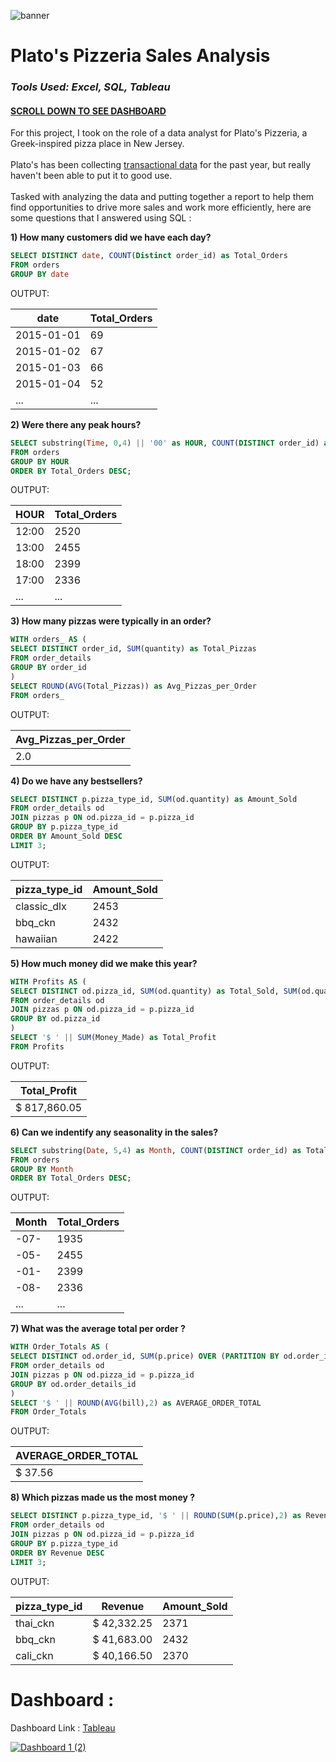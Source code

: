 ![banner](https://github.com/ChrisF03/Portfolio-Projects/assets/103148784/444d5a6e-a87e-4389-b074-d930bc8112ec)
# Plato's Pizzeria Sales Analysis
### *Tools Used: Excel, SQL, Tableau*
#### <ins>SCROLL DOWN TO SEE DASHBOARD</ins> ####

For this project, I took on the role of a data analyst for Plato's Pizzeria, a Greek-inspired pizza place in New Jersey.
<br><br>
Plato's has been collecting [transactional data](https://mavenanalytics.io/challenges/maven-pizza-challenge/4) for the past year, but really haven't been able to put it to good use. <br><br>Tasked with analyzing the data and putting together a report to help them find opportunities to drive more sales and work more efficiently, here are some questions that I answered using SQL : 

<b> 1) How many customers did we have each day? </b> 
```sql
SELECT DISTINCT date, COUNT(Distinct order_id) as Total_Orders
FROM orders
GROUP BY date
```
OUTPUT: 

|date|Total_Orders|
|----|------------|
|2015-01-01|69|
|2015-01-02|67|
|2015-01-03|66|
|2015-01-04|52|
|...|...|

<b> 2) Were there any peak hours? </b>
```sql
SELECT substring(Time, 0,4) || '00' as HOUR, COUNT(DISTINCT order_id) as Total_Orders
FROM orders
GROUP BY HOUR
ORDER BY Total_Orders DESC;
```
OUTPUT:

|HOUR|Total_Orders|
|----|------------|
|12:00|2520|
|13:00|2455|
|18:00|2399|
|17:00|2336|
|...|...|

<b> 3) How many pizzas were typically in an order? </b>
```sql
WITH orders_ AS (
SELECT DISTINCT order_id, SUM(quantity) as Total_Pizzas
FROM order_details
GROUP BY order_id
)
SELECT ROUND(AVG(Total_Pizzas)) as Avg_Pizzas_per_Order
FROM orders_
```
OUTPUT: 

|Avg_Pizzas_per_Order|
|------------|
|2.0|

<b> 4) Do we have any bestsellers? </b>
```sql
SELECT DISTINCT p.pizza_type_id, SUM(od.quantity) as Amount_Sold
FROM order_details od 
JOIN pizzas p ON od.pizza_id = p.pizza_id
GROUP BY p.pizza_type_id
ORDER BY Amount_Sold DESC
LIMIT 3;
```
OUTPUT:

|pizza_type_id|Amount_Sold|
|-------------|-----------|
|classic_dlx|2453|
|bbq_ckn|2432|
|hawaiian|2422|

<b> 5) How much money did we make this year? </b>
```sql
WITH Profits AS (
SELECT DISTINCT od.pizza_id, SUM(od.quantity) as Total_Sold, SUM(od.quantity) * p.price as Money_Made
FROM order_details od
JOIN pizzas p ON od.pizza_id = p.pizza_id
GROUP BY od.pizza_id
)
SELECT '$ ' || SUM(Money_Made) as Total_Profit
FROM Profits
```
OUTPUT:

|Total_Profit|
|------------|
|$ 817,860.05|

<b> 6) Can we indentify any seasonality in the sales? </b>
```sql
SELECT substring(Date, 5,4) as Month, COUNT(DISTINCT order_id) as Total_Orders
FROM orders
GROUP BY Month
ORDER BY Total_Orders DESC;
```
OUTPUT:

|Month|Total_Orders|
|----|------------|
|-07-|1935|
|-05-|2455|
|-01-|2399|
|-08-|2336|
|...|...|

<b> 7) What was the average total per order ? </b>
```sql
WITH Order_Totals AS (
SELECT DISTINCT od.order_id, SUM(p.price) OVER (PARTITION BY od.order_id) as bill
FROM order_details od
JOIN pizzas p ON od.pizza_id = p.pizza_id
GROUP BY od.order_details_id
)
SELECT '$ ' || ROUND(AVG(bill),2) as AVERAGE_ORDER_TOTAL
FROM Order_Totals
```
OUTPUT:

|AVERAGE_ORDER_TOTAL|
|------------|
|$ 37.56|

<b> 8) Which pizzas made us the most money ? </b>
```sql
SELECT DISTINCT p.pizza_type_id, '$ ' || ROUND(SUM(p.price),2) as Revenue, SUM(od.quantity) as Amount_Sold
FROM order_details od 
JOIN pizzas p ON od.pizza_id = p.pizza_id
GROUP BY p.pizza_type_id
ORDER BY Revenue DESC
LIMIT 3;
```
OUTPUT:

|pizza_type_id|Revenue|Amount_Sold|
|-------------|-------|-----------|
|thai_ckn|$ 42,332.25|2371|
|bbq_ckn|$ 41,683.00|2432|
|cali_ckn|$ 40,166.50|2370|



# Dashboard : 
Dashboard Link : [Tableau](https://public.tableau.com/app/profile/chrisf03/viz/PlatosPizzeriaSalesReport/Dashboard12)
<div class='tableauPlaceholder' id='viz1689663308560' style='position: relative'><noscript><a href='#'><img alt='Dashboard 1 (2) ' src='https:&#47;&#47;public.tableau.com&#47;static&#47;images&#47;Pl&#47;PlatosPizzeriaSalesReport&#47;Dashboard12&#47;1_rss.png' style='border: none' /></a></noscript><object class='tableauViz'  style='display:none;'><param name='host_url' value='https%3A%2F%2Fpublic.tableau.com%2F' /> <param name='embed_code_version' value='3' /> <param name='site_root' value='' /><param name='name' value='PlatosPizzeriaSalesReport&#47;Dashboard12' /><param name='tabs' value='no' /><param name='toolbar' value='yes' /><param name='static_image' value='https:&#47;&#47;public.tableau.com&#47;static&#47;images&#47;Pl&#47;PlatosPizzeriaSalesReport&#47;Dashboard12&#47;1.png' /> <param name='animate_transition' value='yes' /><param name='display_static_image' value='yes' /><param name='display_spinner' value='yes' /><param name='display_overlay' value='yes' /><param name='display_count' value='yes' /><param name='language' value='en-US' /><param name='filter' value='publish=yes' /></object></div>
